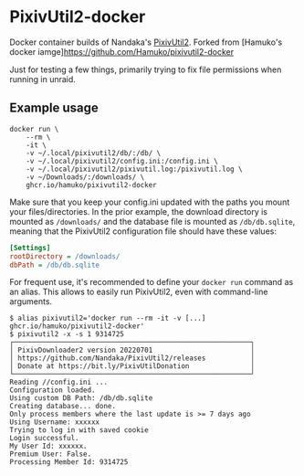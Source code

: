 # PixivUtil2-docker

Docker container builds of Nandaka's [PixivUtil2](https://github.com/Nandaka/PixivUtil2/).
Forked from [Hamuko's docker iamge]https://github.com/Hamuko/pixivutil2-docker

Just for testing a few things, primarily trying to fix file permissions when running in unraid.



## Example usage

```shell
docker run \
    --rm \
    -it \
    -v ~/.local/pixivutil2/db/:/db/ \
    -v ~/.local/pixivutil2/config.ini:/config.ini \
    -v ~/.local/pixivutil2/pixivutil.log:/pixivutil.log \
    -v ~/Downloads/:/downloads/ \
    ghcr.io/hamuko/pixivutil2-docker
```

Make sure that you keep your config.ini updated with the paths you mount your files/directories. In the prior example, the download directory is mounted as `/downloads/` and the database file is mounted as `/db/db.sqlite`, meaning that the PixivUtil2 configuration file should have these values:

```ini
[Settings]
rootDirectory = /downloads/
dbPath = /db/db.sqlite
```

For frequent use, it's recommended to define your `docker run` command as an alias. This allows to easily run PixivUtil2, even with command-line arguments.

```shell
$ alias pixivutil2='docker run --rm -it -v [...] ghcr.io/hamuko/pixivutil2-docker'
$ pixivutil2 -x -s 1 9314725
┌──────────────────────────────────────────────────────────┐
│ PixivDownloader2 version 20220701                        │
│ https://github.com/Nandaka/PixivUtil2/releases           │
│ Donate at https://bit.ly/PixivUtilDonation               │
└──────────────────────────────────────────────────────────┘
Reading //config.ini ...
Configuration loaded.
Using custom DB Path: /db/db.sqlite
Creating database... done.
Only process members where the last update is >= 7 days ago
Using Username: xxxxxx
Trying to log in with saved cookie
Login successful.
My User Id: xxxxxx.
Premium User: False.
Processing Member Id: 9314725
```
